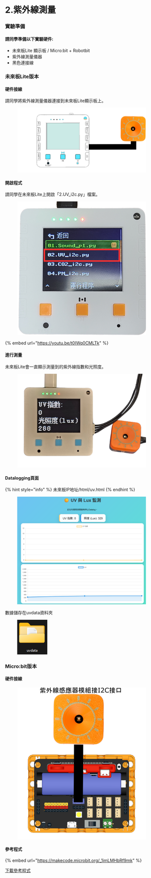 # 2.紫外線測量

### 實驗準備

#### 請同學準備以下實驗硬件:

* 未來板Lite 顯示板 / Micro:bit + Robotbit
* 紫外線測量儀器
* 黑色連接線

### 未來板Lite版本

#### 硬件接線

請同學將紫外線測量儀器連接到未來板Lite顯示板上。

<figure><img src="../.gitbook/assets/uv_wiring.png" alt=""><figcaption></figcaption></figure>

#### 開啟程式

請同學在未來板Lite上開啟「2.UV\_i2c.py」檔案。

<figure><img src="../.gitbook/assets/image (142).png" alt=""><figcaption></figcaption></figure>

{% embed url="https://youtu.be/t0IWq0CMLTk" %}

#### 進行測量

未來板Lite會一直顯示測量到的紫外線指數和光照度。

<figure><img src="../.gitbook/assets/uvdisplay.png" alt=""><figcaption></figcaption></figure>

#### Datalogging頁面

{% hint style="info" %}
未來板IP地址/html/uv.html
{% endhint %}

<figure><img src="../.gitbook/assets/image (144).png" alt=""><figcaption></figcaption></figure>

數據儲存在uvdata資料夾

<figure><img src="../.gitbook/assets/image (143).png" alt=""><figcaption></figcaption></figure>

### Micro:bit版本

#### 硬件接線

<figure><img src="../.gitbook/assets/uv_wiring_edu.png" alt=""><figcaption></figcaption></figure>

#### 參考程式

{% embed url="https://makecode.microbit.org/_1imLMHbRf9mk" %}

[下載參考程式](https://makecode.microbit.org/_1imLMHbRf9mk)

